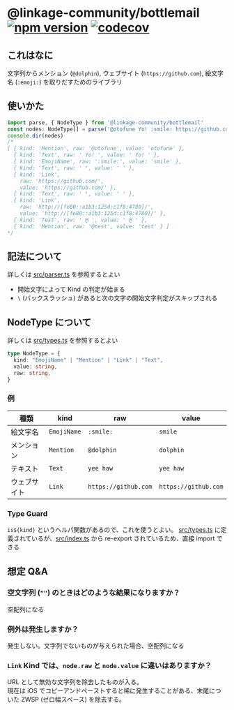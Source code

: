 @linkage-community/bottlemail [![npm version](https://badge.fury.io/js/%40linkage-community%2Fbottlemail.svg)](https://badge.fury.io/js/%40linkage-community%2Fbottlemail) [![codecov](https://codecov.io/gh/linkage-community/bottlemail/branch/master/graph/badge.svg)](https://codecov.io/gh/linkage-community/bottlemail)
===

これはなに
---
文字列からメンション (`@dolphin`), ウェブサイト (`https://github.com`), 絵文字名 (`:emoji:`) を取りだすためのライブラリ

使いかた
---

```typescript
import parse, { NodeType } from '@linkage-community/bottlemail'
const nodes: NodeType[] = parse('@otofune Yo! :smile: https://github.com/ http://[fe80::a1b3:125d:c1f8:4780]/ @ @test')
console.dir(nodes)
/*
[ { kind: 'Mention', raw: '@otofune', value: 'otofune' },
  { kind: 'Text', raw: ' Yo! ', value: ' Yo! ' },
  { kind: 'EmojiName', raw: ':smile:', value: 'smile' },
  { kind: 'Text', raw: ' ', value: ' ' },
  { kind: 'Link',
    raw: 'https://github.com/',
    value: 'https://github.com/' },
  { kind: 'Text', raw: ' ', value: ' ' },
  { kind: 'Link',
    raw: 'http://[fe80::a1b3:125d:c1f8:4780]/',
    value: 'http://[fe80::a1b3:125d:c1f8:4780]/' },
  { kind: 'Text', raw: ' @ ', value: ' @ ' },
  { kind: 'Mention', raw: '@test', value: 'test' } ]
*/
```

記法について
---
詳しくは [src/parser.ts](./src/parser.ts) を参照するとよい

- 開始文字によって Kind の判定が始まる
- `\` (バックスラッシュ) があると次の文字の開始文字判定がスキップされる

NodeType について
---

詳しくは [src/types.ts](./src/types.ts) を参照するとよい

```typescript
type NodeType = {
  kind: "EmojiName" | "Mention" | "Link" | "Text",
  value: string,
  raw: string,
}
```

### 例

種類|kind|raw|value
--|--|--|--
絵文字名|`EmojiName`|`:smile:`|`smile`
メンション|`Mention`|`@dolphin`|`dolphin`
テキスト|`Text`|`yee haw`|`yee haw`
ウェブサイト|`Link`|`https://github.com`|`https://github.com`

### Type Guard
`is${kind}` というヘルパ関数があるので、これを使うとよい。
[src/types.ts](./src/types.ts) に定義されているが、[src/index.ts](./src/index.ts) から re-export されているため、直接 import できる

## 想定 Q&A

### 空文字列 (`""`) のときはどのような結果になりますか？
空配列になる

### 例外は発生しますか？
発生しない。文字列でないものが与えられた場合、空配列になる

### `Link` Kind では、`node.raw` と `node.value` に違いはありますか？
URL として無効な文字列を除去したものが入る。  
現在は iOS でコピーアンドペーストすると稀に発生することがある、末尾についた ZWSP (ゼロ幅スペース) を除去する。
